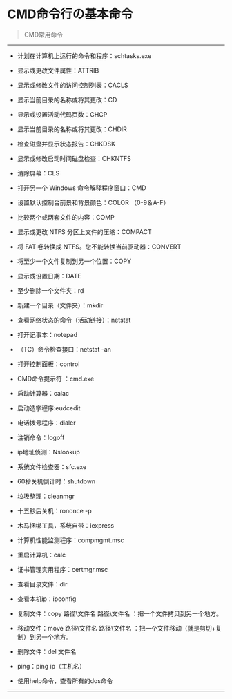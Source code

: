 # CMD命令行の基本命令
> CMD常用命令  
- - -
* 计划在计算机上运行的命令和程序：schtasks.exe  
+ 显示或更改文件属性：ATTRIB  
* 显示或修改文件的访问控制列表：CACLS  
+ 显示当前目录的名称或将其更改：CD
* 显示或设置活动代码页数：CHCP  
+ 显示当前目录的名称或将其更改：CHDIR  
* 检查磁盘并显示状态报告：CHKDSK  
+ 显示或修改启动时间磁盘检查：CHKNTFS  
- 清除屏幕：CLS  
+ 打开另一个 Windows 命令解释程序窗口：CMD  
* 设置默认控制台前景和背景颜色：COLOR （0-9＆A-F）  
+ 比较两个或两套文件的内容：COMP  
* 显示或更改 NTFS 分区上文件的压缩：COMPACT  
+ 将 FAT 卷转换成 NTFS。您不能转换当前驱动器：CONVERT  
* 将至少一个文件复制到另一个位置：COPY  
+ 显示或设置日期：DATE  
* 至少删除一个文件夹：rd  
+ 新建一个目录（文件夹）：mkdir  
* 查看网络状态的命令（活动链接）：netstat  
+ 打开记事本：notepad  
* （TC）命令检查接口：netstat -an  
+ 打开控制面板：control  
* CMD命令提示符 ：cmd.exe  
+ 启动计算器：calac  
* 启动造字程序:eudcedit  
+ 电话拨号程序：dialer  
* 注销命令：logoff  
+ ip地址侦测：Nslookup  
* 系统文件检查器：sfc.exe  
+ 60秒关机倒计时：shutdown  
* 垃圾整理：cleanmgr  
+ 十五秒后关机：rononce -p  
* 木马捆绑工具，系统自带：iexpress  
+ 计算机性能监测程序：compmgmt.msc  
* 重启计算机：calc
+ 证书管理实用程序：certmgr.msc  
* 查看目录文件：dir
+ 查看本机ip：ipconfig 
* 复制文件：copy 路径\文件名 路径\文件名 ：把一个文件拷贝到另一个地方。
+ 移动文件：move 路径\文件名 路径\文件名 ：把一个文件移动（就是剪切+复制）到另一个地方。 
* 删除文件：del 文件名
+ ping：ping ip（主机名）
* 使用help命令，查看所有的dos命令
- - - 